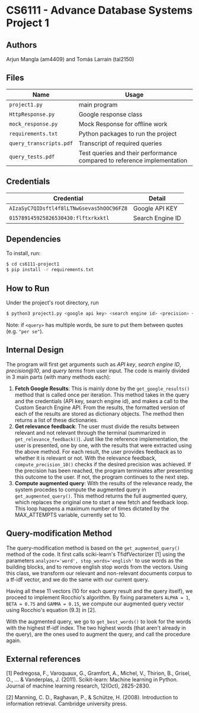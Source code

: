 # CS6111 - Advance Database Systems Project 1
## Authors
Arjun Mangla (am4409) and Tomás Larrain (tal2150)
## Files

Name | Usage
--- | ---
``project1.py`` | main program
``HttpResponse.py`` | Google response class
``mock_response.py`` | Mock Response for offline work
``requirements.txt`` | Python packages to run the project
``query_transcripts.pdf`` | Transcript of required queries
``query_tests.pdf`` | Test queries and their performance compared to reference implementation

## Credentials
Credential | Detail
--- | ---
``AIzaSyC7QIDsftl4f8lLTNwGsevas5hOOC96FZ8`` | Google API KEY
``015789145925826530430:flftxrkxktl`` | Search Engine ID

## Dependencies
To install, run:

  ```bash
  $ cd cs6111-project1
  $ pip install -r requirements.txt
  ```

## How to Run
Under the project's root directory, run

```bash
$ python3 project1.py <google api key> <search engine id> <precision> <query>
```

Note: if `<query>` has multiple words, be sure to put them between quotes (e.g. `"per se"`).
## Internal Design

The program will first get arguments such as _API key_, _search engine ID_, _precision@10_, and _query terms_ from user input. The code is mainly divided in 3 main parts (with many methods each):
1. **Fetch Google Results**: This is mainly done by the ``get_google_results()`` method that is called once per iteration. This method takes in the query and the credentials (API key, search engine id), and makes a call to the Custom Search Engine API. From the results, the formatted version of each of the results are stored as dictionary objects. The method then returns a list of these dictionaries.
2. **Get relevance feedback**: The user must divide the results between relevant and not relevant through the terminal (summarized in ``get_relevance_feedback()``). Just like the reference implementation, the user is presented, one by one, with the results that were extracted using the above method. For each result, the user provides feedback as to whether it is relevant or not. With the relevance feedback, ``compute_precision_10()`` checks if the desired precision was achieved. If the precision has been reached, the program terminates after presenting this outcome to the user. If not, the program continues to the next step. 
3. **Compute augmented query**: With the results of the relevance ready, the system procedes to compute the augmented query in ``get_augmented_query()``. This method returns the full augmented query, which replaces the original one to start a new fetch and feedback loop. This loop happens a maximum number of times dictated by the MAX_ATTEMPTS variable, currently set to 10.

## Query-modification Method

The query-modification method is based on the ``get_augmented_query()`` method of the code. It first calls sciki-learn's TfidfVectorizer [1] using the parameters ``analyzer='word', stop_words='english'`` to use words as the building blocks, and to remove english stop words from the vectors. Using this class, we transform our relevant and non-relevant documents corpus to a tf-idf vector, and we do the same with our current query.

Having all these 11 vectors (10 for each query result and the query itself), we proceed to implement Rocchio's algorithm. By fixing parameters ``ALPHA = 1``, ``BETA = 0.75`` and ``GAMMA = 0.15``, we compute our augmented query vector using Rocchio's equation (9.3) in [2].

With the augmented query, we go to ``get_best_words()`` to look for the words with the highest tf-idf index. The two highest words (that aren't already in the query), are the ones used to augment the query, and call the procedure again.

## External references
[1] Pedregosa, F., Varoquaux, G., Gramfort, A., Michel, V., Thirion, B., Grisel, O., ... & Vanderplas, J. (2011). Scikit-learn: Machine learning in Python. Journal of machine learning research, 12(Oct), 2825-2830.

[2] Manning, C. D., Raghavan, P., & Schütze, H. (2008). Introduction to information retrieval. Cambridge university press.
